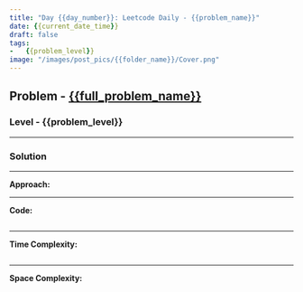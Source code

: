 ```yaml
---
title: "Day {{day_number}}: Leetcode Daily - {{problem_name}}"
date: {{current_date_time}}
draft: false
tags:
-   {{problem_level}}
image: "/images/post_pics/{{folder_name}}/Cover.png"
---
```



## Problem - [{{full_problem_name}}]({{{problem_link}}})

### Level - {{problem_level}}
---

### Solution

---
**Approach:**


---

**Code:**

```java


```
---

**Time Complexity:**
```

```

---

**Space Complexity:**
```

```


